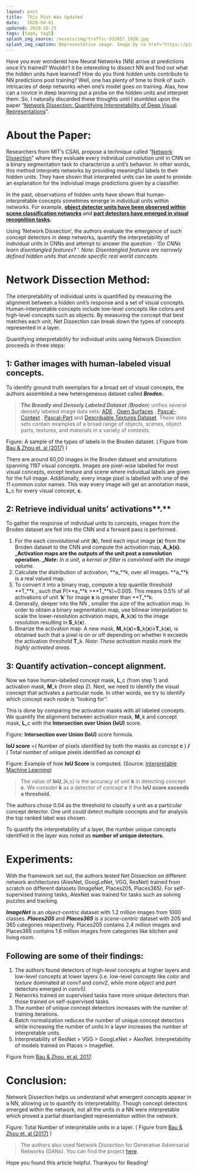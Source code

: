```yaml
---
layout: post
title:  This Post Was Updated
date:   2020-04-01
updated: 2020-10-25
tags: [tag4, tag5]
splash_img_source: /assets/img/traffic-332857_1920.jpg
splash_img_caption: Representative image. Image by <a href="https://pixabay.com/users/jonbonsilver-236141/">jonbonsilver</a> on Pixabay.
---
```

Have you ever wondered how Neural Networks (NN) arrive at predictions once it’s trained? Wouldn’t it be interesting to dissect NN and find out what the hidden units have learned? How do you think hidden units contribute to NN predictions post training? Well, one has plenty of time to think of such intricacies of deep networks when one’s model goes on training. Alas, how can a novice in deep learning put a probe on the hidden units and interpret them. So, I naturally discarded these thoughts until I stumbled upon the paper “[Network Dissection: Quantifying Interpretability of Deep Visual Representations](http://netdissect.csail.mit.edu/final-network-dissection.pdf)”.

About the Paper:
================

Researchers from MIT’s CSAIL propose a technique called “[Network Dissection](http://netdissect.csail.mit.edu/)” where they evaluate every individual convolution unit in CNN on a binary segmentation task to characterize a unit’s behavior. In other words, this method interprets networks by providing meaningful labels to their hidden units. They have shown that interpreted units can be used to provide an explanation for the individual image predictions given by a classifier.

In the past, observations of hidden units have shown that human-interpretable concepts sometimes emerge in individual units within networks. For example, [**object detector units have been observed within scene classification networks**](https://arxiv.org/pdf/1412.6856.pdf) and [**part detectors have emerged in visual recognition tasks**](https://arxiv.org/pdf/1607.03738.pdf)**.**

Using  ‘Network Dissection’, the authors evaluate the emergence of such concept detectors in deep networks, quantify the interpretability of individual units in CNNs and attempt to answer the question - ‘_Do CNNs learn disentangled features? ’.
Note: Disentangled features are narrowly defined hidden units that encode specific real world concepts._

Network Dissection Method:
==========================

The interpretability of individual units is quantified by measuring the alignment between a hidden unit’s response and a set of visual concepts. Human-interpretable concepts include low-level concepts like colors and high-level concepts such as objects. By measuring the concept that best matches each unit, Net Dissection can break down the types of concepts represented in a layer.

Quantifying interpretability for individual units using Network Dissection proceeds in three steps:

**1: Gather images with human-labeled visual concepts.**
--------------------------------------------------------

To identify ground truth exemplars for a broad set of visual concepts, the authors assembled a new heterogeneous dataset called **_Broden_.**

> **_The Broadly and Densely Labeled Dataset_** _(_**_Broden_**_)_ unifies several densely labeled image data sets: [ADE](https://people.csail.mit.edu/bzhou/publication/scene-parse-camera-ready.pdf) , [Open Surfaces](https://www.cs.cornell.edu/~sbell/pdf/siggraph2014-intrinsic.pdf) , [Pascal-Context](https://www.cs.toronto.edu/~urtasun/publications/mottaghi_et_al_cvpr14.pdf) , [Pascal-Part](https://arxiv.org/pdf/1406.2031.pdf) and [Describable Textures Dataset](https://www.robots.ox.ac.uk/~vgg/publications/2014/Cimpoi14/cimpoi14.pdf). These data sets contain examples of a broad range of objects, scenes, object parts, textures, and materials in a variety of contexts.

Figure: A sample of the types of labels in the Broden dataset. ( Figure from [Bau & Zhou et. al (2017)](http://netdissect.csail.mit.edu/final-network-dissection.pdf) )

There are around 60,00 images in the Broden dataset and annotations spanning 1197 visual concepts. Images are pixel-wise labelled for most visual concepts, except texture and scene where individual labels are given for the full image. Additionally, every image pixel is labelled with one of the 11 common color names. This way every image will get an annotation mask, **L**\_c for every visual concept, **c**.

2: Retrieve individual units’ activations**.**
----------------------------------------------

To gather the response of individual units to concepts, images from the Broden dataset are fed into the CNN and a forward pass is performed.

1.  For the each convolutional unit (**k**), feed each input image (**x**) from the Broden dataset to the CNN and compute the activation map, **A\_**k(**x**).
    _Activation maps are the outputs of the unit post a convolution operation.
    _**_Note:_** _In a unit, a kernel or filter is convolved with the image volume._
2.  Calculate the distribution of activation, **a\_**k, over all images. **a\_**k is a real valued map.
3.  To convert it into a binary map, compute a top quantile threshold **T\_**k , such that P(**a\_**k >**T\_**k)=0.005. This means 0.5% of all activations of unit ‘**k**’ for image **x** is greater than **T\_**k.
4.  Generally, deeper into the NN , smaller the size of the activation map. In order to obtain a binary segmentation map, use bilinear interpolation to scale the lower-resolution activation maps, **A**\_k(**x**) to the image resolution resulting in **S**\_k(**x**).
5.  Binarize the activation map: A new mask, **M**\_k(**x**)=**S**\_k(**x**)≥**T**\_k(**x**), is obtained such that a pixel is on or off depending on whether it exceeds the activation threshold **T**\_k.
    _Note: These activation masks mark the highly activated areas._

**3: Quantify activation−concept alignment.**
---------------------------------------------

Now we have human-labelled concept mask, **L**\_c (from step 1) and activation mask, **M**\_k (from step 2). Next, we need to identify the visual concept that activates a particular node. In other words, we try to identify which concept each node is “looking for”.

This is done by comparing the activation masks with all labeled concepts. We quantify the alignment between activation mask, **M**\_k and concept mask, **L**\_c with the **Intersection over Union (IoU)** score.

Figure: **Intersection over Union (IoU)** score formula.

**IoU score** =( Number of pixels identified by both the masks as concept **c** ) **/**
( Total number of unique pixels identified as concept **c**)

Figure: Example of how **IoU Score** is computed. (Source: [Interpretable Machine Learning](https://christophm.github.io/interpretable-ml-book/cnn-features.html#network-dissection))

> The value of **IoU**\_(k,c) is the accuracy of unit **k** in detecting concept **c.** We consider **k** as a detector of concept **c** if the **IoU score exceeds a threshold.**

The authors chose 0.04 as the threshold to classify a unit as a particular concept detector. One unit could detect multiple concepts and for analysis the top ranked label was chosen.

To quantify the interpretability of a layer, the number unique concepts identified in the layer was noted as **number of unique detectors**.

Experiments:
============

With the framework set out, the authors tested Net Dissection on different network architectures (AlexNet, GoogLeNet, VGG, ResNet) trained from scratch on different datasets (ImageNet, Places205, Places365). For self-supervised training tasks, AlexNet was trained for tasks such as solving puzzles and tracking.

**_ImageNet_**  is an _object-centric_ dataset with 1.2 million images from 1000 classes.  **_Places205_** and **_Places365_** is a _scene-centric_ dataset with 205 and 365 categories respectively. Places205 contains 2.4 million images and Places365 contains 1.6 million images from categories like kitchen and living room.

Following are some of their findings:
-------------------------------------

1.  The authors found detectors of high-level concepts at higher layers and low-level concepts at lower layers (i.e. low-level concepts like _color_ and _texture_ dominated at _conv1_ and _conv2,_ while more _object_ and _part_ detectors emerged in _conv5)._
2.  Networks trained on supervised tasks have more unique detectors than those trained on self-supervised tasks.
3.  The number of unique concept detectors increases with the number of training iterations.
4.  Batch normalization reduces the number of unique concept detectors while increasing the number of units in a layer increases the number of interpretable units.
5.  Interpretability of ResNet > VGG > GoogLeNet > AlexNet. Interpretability of models trained on Places > ImageNet.

Figure from [Bau & Zhou, et al. 2017](http://netdissect.csail.mit.edu/final-network-dissection.pdf).

Conclusion:
===========

Network Dissection helps us understand what emergent concepts appear in a NN, allowing us to quantify its interpretability. Though concept detectors emerged within the network, not all the units in a NN were interpretable which proved a partial disentangled representation within the network.

Figure: Total Number of interpretable units in a layer. ( Figure from [Bau & Zhou et. al (2017)](http://netdissect.csail.mit.edu/final-network-dissection.pdf) )

> The authors also used Network Dissection for Generative Adversarial Networks (GANs). You can find the project [here](https://gandissect.csail.mit.edu/).

Hope you found this article helpful. Thankyou for Reading!
